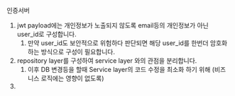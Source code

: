 인증서버


1. jwt payload에는 개인정보가 노출되지 않도록 email등의 개인정보가 아닌 user_id로 구성합니다.
   1. 만약 user_id도 보안적으로 위험하다 판단되면 해당 user_id를 한번더 암호화하는 방식으로 구성이 필요합니다.
2. repository layer를 구성하여 service layer 와의 관점을 분리합니다.
   1. 이후 DB 변경등을 할때 Service layer의 코드 수정을 최소화 하기 위해 (비즈니스 로직에는 영향이 없도록)
2. 